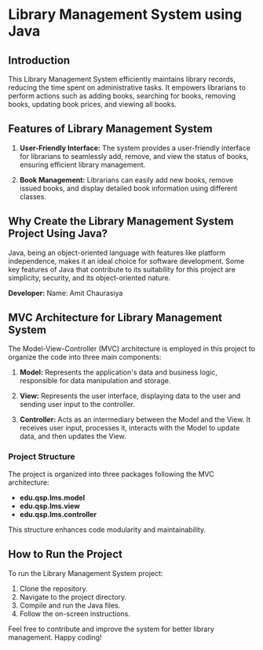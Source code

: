 # Library Management System using Java

## Introduction
This Library Management System efficiently maintains library records, reducing the time spent on administrative tasks. It empowers librarians to perform actions such as adding books, searching for books, removing books, updating book prices, and viewing all books.

## Features of Library Management System
1. **User-Friendly Interface:** The system provides a user-friendly interface for librarians to seamlessly add, remove, and view the status of books, ensuring efficient library management.
  
2. **Book Management:** Librarians can easily add new books, remove issued books, and display detailed book information using different classes.

## Why Create the Library Management System Project Using Java?
Java, being an object-oriented language with features like platform independence, makes it an ideal choice for software development. Some key features of Java that contribute to its suitability for this project are simplicity, security, and its object-oriented nature.

**Developer:**
Name: Amit Chaurasiya

## MVC Architecture for Library Management System
The Model-View-Controller (MVC) architecture is employed in this project to organize the code into three main components:

1. **Model:** Represents the application's data and business logic, responsible for data manipulation and storage.
   
2. **View:** Represents the user interface, displaying data to the user and sending user input to the controller.
   
3. **Controller:** Acts as an intermediary between the Model and the View. It receives user input, processes it, interacts with the Model to update data, and then updates the View.

### Project Structure
The project is organized into three packages following the MVC architecture:
- **edu.qsp.lms.model**
- **edu.qsp.lms.view**
- **edu.qsp.lms.controller**

This structure enhances code modularity and maintainability.

## How to Run the Project
To run the Library Management System project:
1. Clone the repository.
2. Navigate to the project directory.
3. Compile and run the Java files.
4. Follow the on-screen instructions.

Feel free to contribute and improve the system for better library management. Happy coding!
